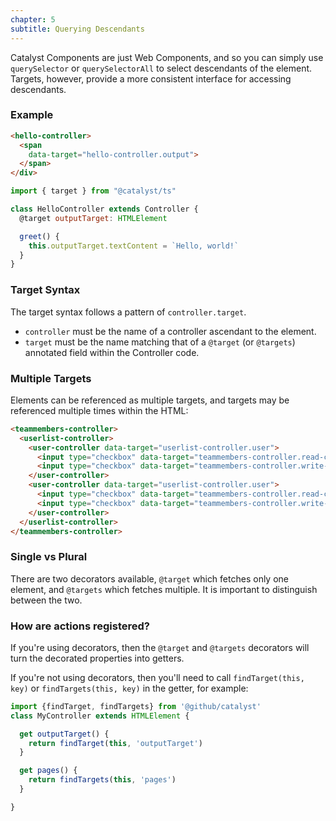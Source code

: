 ```yaml
---
chapter: 5
subtitle: Querying Descendants
---
```


Catalyst Components are just Web Components, and so you can simply use `querySelector` or `querySelectorAll` to select descendants of the element. Targets, however, provide a more consistent interface for accessing descendants. 

### Example

<div class="d-flex my-4">
  <div class="">

```html
<hello-controller>
  <span
    data-target="hello-controller.output">
  </span>
</div>
```

  </div>
  <div class="ml-4">

```js
import { target } from "@catalyst/ts"

class HelloController extends Controller {
  @target outputTarget: HTMLElement

  greet() {
    this.outputTarget.textContent = `Hello, world!`
  }
}
```

  </div>
</div>

### Target Syntax

The target syntax follows a pattern of `controller.target`.

 - `controller` must be the name of a controller ascendant to the element.
 - `target` must be the name matching that of a `@target` (or `@targets`) annotated field within the Controller code.

### Multiple Targets

Elements can be referenced as multiple targets, and targets may be referenced multiple times within the HTML:

```html
<teammembers-controller>
  <userlist-controller>
    <user-controller data-target="userlist-controller.user">
      <input type="checkbox" data-target="teammembers-controller.read-checkbox">
      <input type="checkbox" data-target="teammembers-controller.write-checkbox">
    </user-controller>
    <user-controller data-target="userlist-controller.user">
      <input type="checkbox" data-target="teammembers-controller.read-checkbox">
      <input type="checkbox" data-target="teammembers-controller.write-checkbox">
    </user-controller>
  </userlist-controller>
</teammembers-controller>
```

### Single vs Plural

There are two decorators available, `@target` which fetches only one element, and `@targets` which fetches multiple. It is important to distinguish between the two.

### How are actions registered?

If you're using decorators, then the `@target` and `@targets` decorators will turn the decorated properties into getters.

If you're not using decorators, then you'll need to call `findTarget(this, key)` or `findTargets(this, key)` in the getter, for example:

```js
import {findTarget, findTargets} from '@github/catalyst'
class MyController extends HTMLElement {

  get outputTarget() {
    return findTarget(this, 'outputTarget')
  }

  get pages() {
    return findTargets(this, 'pages')
  }

}
```
